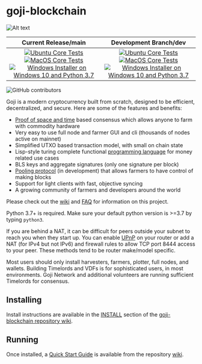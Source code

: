 # goji-blockchain

![Alt text](https://www.chia.net/img/goji_logo.svg)

| Current Release/main | Development Branch/dev |
|         :---:          |          :---:         |
| [![Ubuntu Core Tests](https://github.com/Goji-Network/goji-blockchain/actions/workflows/build-test-ubuntu-core.yml/badge.svg)](https://github.com/Goji-Network/goji-blockchain/actions/workflows/build-test-ubuntu-core.yml) [![MacOS Core Tests](https://github.com/Goji-Network/goji-blockchain/actions/workflows/build-test-macos-core.yml/badge.svg)](https://github.com/Goji-Network/goji-blockchain/actions/workflows/build-test-macos-core.yml) [![Windows Installer on Windows 10 and Python 3.7](https://github.com/Goji-Network/goji-blockchain/actions/workflows/build-windows-installer.yml/badge.svg)](https://github.com/Goji-Network/goji-blockchain/actions/workflows/build-windows-installer.yml)  |  [![Ubuntu Core Tests](https://github.com/Goji-Network/goji-blockchain/actions/workflows/build-test-ubuntu-core.yml/badge.svg?branch=dev)](https://github.com/Goji-Network/goji-blockchain/actions/workflows/build-test-ubuntu-core.yml) [![MacOS Core Tests](https://github.com/Goji-Network/goji-blockchain/actions/workflows/build-test-macos-core.yml/badge.svg?branch=dev)](https://github.com/Goji-Network/goji-blockchain/actions/workflows/build-test-macos-core.yml) [![Windows Installer on Windows 10 and Python 3.7](https://github.com/Goji-Network/goji-blockchain/actions/workflows/build-windows-installer.yml/badge.svg?branch=dev)](https://github.com/Goji-Network/goji-blockchain/actions/workflows/build-windows-installer.yml) |

![GitHub contributors](https://img.shields.io/github/contributors/Goji-Network/goji-blockchain?logo=GitHub)

Goji is a modern cryptocurrency built from scratch, designed to be efficient, decentralized, and secure. Here are some of the features and benefits:
* [Proof of space and time](https://docs.google.com/document/d/1tmRIb7lgi4QfKkNaxuKOBHRmwbVlGL4f7EsBDr_5xZE/edit) based consensus which allows anyone to farm with commodity hardware
* Very easy to use full node and farmer GUI and cli (thousands of nodes active on mainnet)
* Simplified UTXO based transaction model, with small on chain state
* Lisp-style turing complete functional [programming language](https://gojilisp.com/) for money related use cases
* BLS keys and aggregate signatures (only one signature per block)
* [Pooling protocol](https://www.chia.net/2020/11/10/pools-in-goji.html) (in development) that allows farmers to have control of making blocks
* Support for light clients with fast, objective syncing
* A growing community of farmers and developers around the world

Please check out the [wiki](https://github.com/Goji-Network/goji-blockchain/wiki)
and [FAQ](https://github.com/Goji-Network/goji-blockchain/wiki/FAQ) for
information on this project.

Python 3.7+ is required. Make sure your default python version is >=3.7
by typing `python3`.

If you are behind a NAT, it can be difficult for peers outside your subnet to
reach you when they start up. You can enable
[UPnP](https://www.homenethowto.com/ports-and-nat/upnp-automatic-port-forward/)
on your router or add a NAT (for IPv4 but not IPv6) and firewall rules to allow
TCP port 8444 access to your peer.
These methods tend to be router make/model specific.

Most users should only install harvesters, farmers, plotter, full nodes, and wallets.
Building Timelords and VDFs is for sophisticated users, in most environments.
Goji Network and additional volunteers are running sufficient Timelords
for consensus.

## Installing

Install instructions are available in the
[INSTALL](https://github.com/Goji-Network/goji-blockchain/wiki/INSTALL)
section of the
[goji-blockchain repository wiki](https://github.com/Goji-Network/goji-blockchain/wiki).

## Running

Once installed, a
[Quick Start Guide](https://github.com/Goji-Network/goji-blockchain/wiki/Quick-Start-Guide)
is available from the repository
[wiki](https://github.com/Goji-Network/goji-blockchain/wiki).
